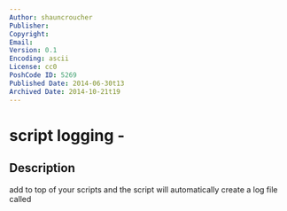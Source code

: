 ```yaml
---
Author: shauncroucher
Publisher: 
Copyright: 
Email: 
Version: 0.1
Encoding: ascii
License: cc0
PoshCode ID: 5269
Published Date: 2014-06-30t13
Archived Date: 2014-10-21t19
---
```


# script logging - 

## Description

add to top of your scripts and the script will automatically create a log file called <script name>.log to the appdata folder

## Comments



## Usage



## TODO



## script

``

## Code

`#
 #
 $ScriptName = $MyInvocation.mycommand.name 
 $LocalAppDir = "$(gc env:LOCALAPPDATA)\PS_Data" 
 $LogName = $ScriptName.replace(".ps1", ".log") 
 
 trap
 [Exception] { 
 sendl
 "error: $($_.Exception.GetType().Name) - $($_.Exception.Message)" 
 } 
 function LogFileCheck 
 {
 {
 mkdir $LocalAppDir 
 New-Item "$LocalAppDir\$LogName" -type file 
 break 
 }
 if
 {
 $NewLogFile = $LogName.replace(".log", " ARCHIVED $(Get-Date -Format dd-MM-yyy-hh-mm-ss).log") 
 ren "$LocalAppDir\$LogName" "$LocalAppDir\$NewLogFile" 
 }
 }
 }
 {
 $toOutput
 = "$(get-date) > $message " | Out-File "$LocalAppDir\$LogName" -append -NoClobber 
 }
 LogFileCheck
`

